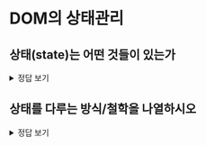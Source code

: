 # DOM의 상태관리

## 상태(state)는 어떤 것들이 있는가

<details>
<summary>정답 보기</summary>

컴포넌트에서 동적인 값을 의미하며, 상태(state)의 종류는 너무 많은거 같다. 거의 보여지는 모든 UI가 state의 집합이다.
state의 변화로 인해서 UI의 변화가 일어나고, 사용자는 state에 따른 다양한 action을 수행한다.
(ex. list를 보여주는데만 해도, loading 상태, list값, fail 상태 와 같은 다양한 상태가 존재한다)

</details>

## 상태를 다루는 방식/철학을 나열하시오

<details>
<summary>정답 보기</summary>

연관있는 상태를 하나의 객체(상태 그룹?) 형태로 관리한다.
이렇게 관리하면 어디에 쓰이는 개념인지 명확히 할 수 있다.
(ex. user의 name인지, group의 name인지...)

변경사항에 따라 값에 변화가 생기는 경우 객체 내부의 값만 신경쓰면 되므로 쉽게 관리할 수 있다.

</details>
